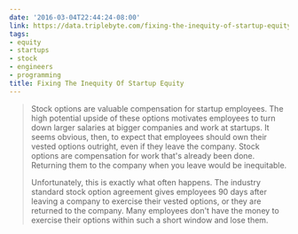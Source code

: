 ```yaml
---
date: '2016-03-04T22:44:24-08:00'
link: https://data.triplebyte.com/fixing-the-inequity-of-startup-equity-469793baad1e#.87fry2ooz
tags:
- equity
- startups
- stock
- engineers
- programming
title: Fixing The Inequity Of Startup Equity
---
```


>Stock options are valuable compensation for startup employees. The high potential upside of these options motivates employees to turn down larger salaries at bigger companies and work at startups. It seems obvious, then, to expect that employees should own their vested options outright, even if they leave the company. Stock options are compensation for work that's already been done. Returning them to the company when you leave would be inequitable.
>
>Unfortunately, this is exactly what often happens. The industry standard stock option agreement gives employees 90 days after leaving a company to exercise their vested options, or they are returned to the company. Many employees don't have the money to exercise their options within such a short window and lose them.
